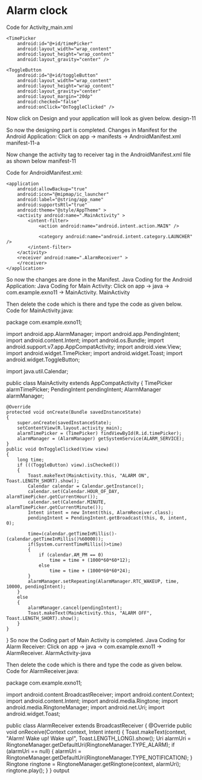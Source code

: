 # Alarm clock 




Code for Activity_main.xml
<?xml version="1.0" encoding="utf-8"?>
<LinearLayout xmlns:android="http://schemas.android.com/apk/res/android"
    android:layout_width="match_parent"
    android:layout_height="match_parent"
    android:orientation="vertical">
 
    <TimePicker
        android:id="@+id/timePicker"
        android:layout_width="wrap_content"
        android:layout_height="wrap_content"
        android:layout_gravity="center" />
 
    <ToggleButton
        android:id="@+id/toggleButton"
        android:layout_width="wrap_content"
        android:layout_height="wrap_content"
        android:layout_gravity="center"
        android:layout_margin="20dp"
        android:checked="false"
        android:onClick="OnToggleClicked" />
 
</LinearLayout>
Now click on Design and your application will look as given below.
design-11

So now the designing part is completed.
Changes in Manifest for the Android Application:
Click on app -> manifests -> AndroidManifest.xml
manifest-11-a

Now change the activity tag to receiver tag in the AndroidManifest.xml file as shown below
manifest-11

Code for AndroidManifest.xml:

<?xml version="1.0" encoding="utf-8"?>
<manifest xmlns:android="http://schemas.android.com/apk/res/android"
    package="com.example.exno11" >
 
    <application
        android:allowBackup="true"
        android:icon="@mipmap/ic_launcher"
        android:label="@string/app_name"
        android:supportsRtl="true"
        android:theme="@style/AppTheme" >
        <activity android:name=".MainActivity" >
            <intent-filter>
                <action android:name="android.intent.action.MAIN" />
 
                <category android:name="android.intent.category.LAUNCHER" />
            </intent-filter>
        </activity>
        <receiver android:name=".AlarmReceiver" >
        </receiver>
    </application>
 
</manifest>
So now the changes are done in the Manifest.
Java Coding for the Android Application:
Java Coding for Main Activity:
Click on app -> java -> com.example.exno11 -> MainActivity.
MainActivity

Then delete the code which is there and type the code as given below.
Code for MainActivity.java:


package com.example.exno11;
 
import android.app.AlarmManager;
import android.app.PendingIntent;
import android.content.Intent;
import android.os.Bundle;
import android.support.v7.app.AppCompatActivity;
import android.view.View;
import android.widget.TimePicker;
import android.widget.Toast;
import android.widget.ToggleButton;
 
import java.util.Calendar;
 
public class MainActivity extends AppCompatActivity
{
    TimePicker alarmTimePicker;
    PendingIntent pendingIntent;
    AlarmManager alarmManager;
 
    @Override
    protected void onCreate(Bundle savedInstanceState)
    {
        super.onCreate(savedInstanceState);
        setContentView(R.layout.activity_main);
        alarmTimePicker = (TimePicker) findViewById(R.id.timePicker);
        alarmManager = (AlarmManager) getSystemService(ALARM_SERVICE);
    }
    public void OnToggleClicked(View view)
    {
        long time;
        if (((ToggleButton) view).isChecked())
        {
            Toast.makeText(MainActivity.this, "ALARM ON", Toast.LENGTH_SHORT).show();
            Calendar calendar = Calendar.getInstance();
            calendar.set(Calendar.HOUR_OF_DAY, alarmTimePicker.getCurrentHour());
            calendar.set(Calendar.MINUTE, alarmTimePicker.getCurrentMinute());
            Intent intent = new Intent(this, AlarmReceiver.class);
            pendingIntent = PendingIntent.getBroadcast(this, 0, intent, 0);
 
            time=(calendar.getTimeInMillis()-(calendar.getTimeInMillis()%60000));
            if(System.currentTimeMillis()>time)
            {
                if (calendar.AM_PM == 0)
                    time = time + (1000*60*60*12);
                else
                    time = time + (1000*60*60*24);
            }
            alarmManager.setRepeating(AlarmManager.RTC_WAKEUP, time, 10000, pendingIntent);
        }
        else
        {
            alarmManager.cancel(pendingIntent);
            Toast.makeText(MainActivity.this, "ALARM OFF", Toast.LENGTH_SHORT).show();
        }
    }
}
So now the Coding part of Main Activity is completed.
Java Coding for Alarm Receiver:
Click on app -> java -> com.example.exno11 -> AlarmReceiver.
AlarmActivity-java

Then delete the code which is there and type the code as given below.
Code for AlarmReceiver.java:


package com.example.exno11;
 
import android.content.BroadcastReceiver;
import android.content.Context;
import android.content.Intent;
import android.media.Ringtone;
import android.media.RingtoneManager;
import android.net.Uri;
import android.widget.Toast;
 
public class AlarmReceiver extends BroadcastReceiver 
{
    @Override
    public void onReceive(Context context, Intent intent) 
    {
        Toast.makeText(context, "Alarm! Wake up! Wake up!", Toast.LENGTH_LONG).show();
        Uri alarmUri = RingtoneManager.getDefaultUri(RingtoneManager.TYPE_ALARM);
        if (alarmUri == null)
        {
            alarmUri = RingtoneManager.getDefaultUri(RingtoneManager.TYPE_NOTIFICATION);
        }
        Ringtone ringtone = RingtoneManager.getRingtone(context, alarmUri);
        ringtone.play();
    }
}
 output 
 
  




